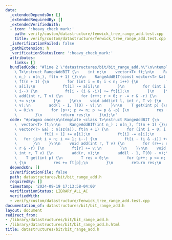 ```yaml
---
data:
  _extendedDependsOn: []
  _extendedRequiredBy: []
  _extendedVerifiedWith:
  - icon: ':heavy_check_mark:'
    path: verify/custom/datastructure/fenwick_tree_range_add.test.cpp
    title: verify/custom/datastructure/fenwick_tree_range_add.test.cpp
  _isVerificationFailed: false
  _pathExtension: h
  _verificationStatusIcon: ':heavy_check_mark:'
  attributes:
    links: []
  bundledCode: "#line 2 \"datastructures/bit/bit_range_add.h\"\n\ntemplate <class\
    \ T>\nstruct RangeAddBIT {\n    int n;\n    vector<T> ft;\n\n    RangeAddBIT(int\
    \ n_) : n(n_), ft(n + 1) {}\n\n    RangeAddBIT(const vector<T> &a) : n(sz(a)),\
    \ ft(n + 1) {\n        for (int i = 0; i < n; i++) {\n            ft[i + 1] +=\
    \ a[i];\n            ft[i] -= a[i];\n        }\n        for (int i = n; i >= 1;\
    \ i--) {\n            ft[i - (i & -i)] += ft[i];\n        }\n    }\n\n    void\
    \ add(int r, T v) {\n        for (r++; r > 0; r -= r & -r) {\n            ft[r]\
    \ += v;\n        }\n    }\n\n    void add(int l, int r, T v) {\n        add(r,\
    \ v);\n        add(l - 1, T(0) - v);\n    }\n\n    T get(int p) {\n        T res\
    \ = 0;\n        for (p++; p <= n; p += p & -p) {\n            res += ft[p];\n\
    \        }\n        return res;\n    }\n};\n"
  code: "#pragma once\n\ntemplate <class T>\nstruct RangeAddBIT {\n    int n;\n  \
    \  vector<T> ft;\n\n    RangeAddBIT(int n_) : n(n_), ft(n + 1) {}\n\n    RangeAddBIT(const\
    \ vector<T> &a) : n(sz(a)), ft(n + 1) {\n        for (int i = 0; i < n; i++) {\n\
    \            ft[i + 1] += a[i];\n            ft[i] -= a[i];\n        }\n     \
    \   for (int i = n; i >= 1; i--) {\n            ft[i - (i & -i)] += ft[i];\n \
    \       }\n    }\n\n    void add(int r, T v) {\n        for (r++; r > 0; r -=\
    \ r & -r) {\n            ft[r] += v;\n        }\n    }\n\n    void add(int l,\
    \ int r, T v) {\n        add(r, v);\n        add(l - 1, T(0) - v);\n    }\n\n\
    \    T get(int p) {\n        T res = 0;\n        for (p++; p <= n; p += p & -p)\
    \ {\n            res += ft[p];\n        }\n        return res;\n    }\n};"
  dependsOn: []
  isVerificationFile: false
  path: datastructures/bit/bit_range_add.h
  requiredBy: []
  timestamp: '2024-09-19 17:13:58-04:00'
  verificationStatus: LIBRARY_ALL_AC
  verifiedWith:
  - verify/custom/datastructure/fenwick_tree_range_add.test.cpp
documentation_of: datastructures/bit/bit_range_add.h
layout: document
redirect_from:
- /library/datastructures/bit/bit_range_add.h
- /library/datastructures/bit/bit_range_add.h.html
title: datastructures/bit/bit_range_add.h
---
```

